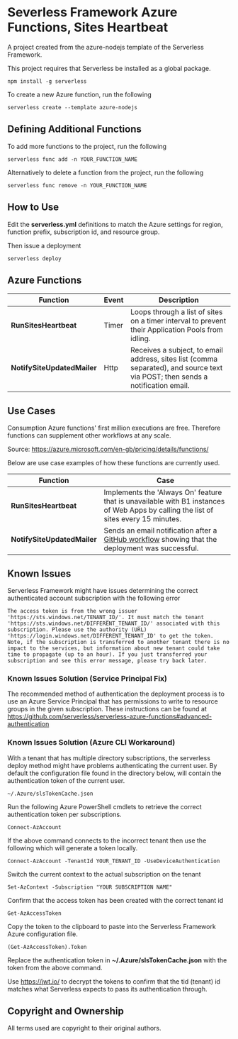 # Severless Framework Azure Functions, Sites Heartbeat

A project created from the azure-nodejs template of the Serverless Framework.

This project requires that Serverless be installed as a global package.

```
npm install -g serverless
```

To create a new Azure function, run the following

```
serverless create --template azure-nodejs
```

## Defining Additional Functions

To add more functions to the project, run the following

```
serverless func add -n YOUR_FUNCTION_NAME
```

Alternatively to delete a function from the project, run the following

```
serverless func remove -n YOUR_FUNCTION_NAME
```

## How to Use

Edit the **serverless.yml** definitions to match the Azure settings for region, function prefix, subscription id, and resource group.

Then issue a deployment

```
serverless deploy
```

## Azure Functions

| Function                    | Event | Description                                                                                                                    |
| --------------------------- | ----- | ------------------------------------------------------------------------------------------------------------------------------ |
| **RunSitesHeartbeat**       | Timer | Loops through a list of sites on a timer interval to prevent their Application Pools from idling.                              |
| **NotifySiteUpdatedMailer** | Http  | Receives a subject, to email address, sites list (comma separated), and source text via POST; then sends a notification email. |

## Use Cases

Consumption Azure functions' first million executions are free. Therefore functions can supplement other workflows at any scale.

Source: https://azure.microsoft.com/en-gb/pricing/details/functions/

Below are use case examples of how these functions are currently used.

| Function                    | Case                                                                                                                                                                                                                          |
| --------------------------- | ----------------------------------------------------------------------------------------------------------------------------------------------------------------------------------------------------------------------------- |
| **RunSitesHeartbeat**       | Implements the 'Always On' feature that is unavailable with B1 instances of Web Apps by calling the list of sites every 15 minutes.                                                                                           |
| **NotifySiteUpdatedMailer** | Sends an email notification after a [GitHub workflow](https://github.com/romayneeastmond/react-storybook-json-server-demo/blob/main/.github/workflows/azure-webapps-combined.yml) showing that the deployment was successful. |

## Known Issues

Serverless Framework might have issues determining the correct authenticated account subscription with the following error

```
The access token is from the wrong issuer 'https://sts.windows.net/TENANT_ID/'. It must match the tenant 'https://sts.windows.net/DIFFERENT_TENANT_ID/' associated with this subscription. Please use the authority (URL) 'https://login.windows.net/DIFFERENT_TENANT_ID' to get the token. Note, if the subscription is transferred to another tenant there is no impact to the services, but information about new tenant could take time to propagate (up to an hour). If you just transferred your subscription and see this error message, please try back later.
```

### Known Issues Solution (Service Principal Fix)

The recommended method of authentication the deployment process is to use an Azure Service Principal that has permissions to write to resource groups in the given subscription. These instructions can be found at https://github.com/serverless/serverless-azure-functions#advanced-authentication

### Known Issues Solution (Azure CLI Workaround)

With a tenant that has multiple directory subscriptions, the serverless deploy method might have problems authenticating the current user. By default the configuration file found in the directory below, will contain the authentication token of the current user.

```
~/.Azure/slsTokenCache.json
```

Run the following Azure PowerShell cmdlets to retrieve the correct authentication token per subscriptions.

```
Connect-AzAccount
```

If the above command connects to the incorrect tenant then use the following which will generate a token locally.

```
Connect-AzAccount -TenantId YOUR_TENANT_ID -UseDeviceAuthentication
```

Switch the current context to the actual subscription on the tenant

```
Set-AzContext -Subscription "YOUR SUBSCRIPTION NAME"
```

Confirm that the access token has been created with the correct tenant id

```
Get-AzAccessToken
```

Copy the token to the clipboard to paste into the Serverless Framework Azure configuration file.

```
(Get-AzAccessToken).Token
```

Replace the authentication token in **~/.Azure/slsTokenCache.json** with the token from the above command.

Use https://jwt.io/ to decrypt the tokens to confirm that the tid (tenant) id matches what Serverless expects to pass its authentication through.

## Copyright and Ownership

All terms used are copyright to their original authors.
